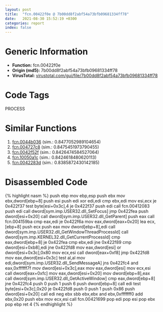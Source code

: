 ```yaml
---
layout: post
title:  "fcn.00422f0e @ 7b00dd8f2abf54a73bfb09681334ff78"
date:   2021-08-30 15:52:19 +0300
categories: report
index: false
---
```


# Generic Information
- **Function:** fcn.00422f0e
- **Origin (md5):** 7b00dd8f2abf54a73bfb09681334ff78
- **VirusTotal:** [virustotal.com/gui/file/7b00dd8f2abf54a73bfb09681334ff78][virustotal_ref]

# Code Tags
<span class="tag" id="PROCESS">PROCESS</span>


# Similar Functions

1. [fcn.0044b036][similar_1_ref] (sim.: 0.8477052989104654)
2. [fcn.004727c8][similar_2_ref] (sim.: 0.8475451973790455)
3. [fcn.0042f52f][similar_3_ref] (sim.: 0.8426474584527064)
4. [fcn.10050a1c][similar_4_ref] (sim.: 0.8424618480620113)
5. [fcn.0042283d][similar_5_ref] (sim.: 0.8385872430142185)


# Disassembled Code

{% highlight nasm %}
push ebp
mov ebp,esp
push ebx
mov ebx,dword[ebp+8]
push esi
push edi
xor edi,edi
cmp ebx,edi
mov esi,ecx
je 0x422f37
test byte[esi+0x3c],4
je 0x422f37
push edi
call fcn.00412083
push edi
call dword[sym.imp.USER32.dll_SetFocus]
jmp 0x422fea
push dword[esi+0x20]
call dword[sym.imp.USER32.dll_GetParent]
push eax
call fcn.004159ba
cmp eax,edi
je 0x422f6a
mov eax,dword[eax+0x20]
lea ecx,[ebp+8]
push ecx
push eax
mov dword[ebp+8],edi
call dword[sym.imp.USER32.dll_GetWindowThreadProcessId]
call dword[sym.imp.KERNEL32.dll_GetCurrentProcessId]
cmp eax,dword[ebp+8]
je 0x422fea
cmp ebx,edi
jne 0x422f89
cmp dword[esi+0xb8],edi
jne 0x422fd8
mov eax,dword[esi]
or dword[esi+0x3c],0x80
mov ecx,esi
call dword[eax+0xf8]
jmp 0x422fd8
mov eax,dword[esi+0x3c]
test al,al
mov edi,dword[sym.imp.USER32.dll_SendMessageA]
jns 0x422fc4
and eax,0xffffff7f
mov dword[esi+0x3c],eax
mov eax,dword[esi]
mov ecx,esi
call dword[eax+0xfc]
mov eax,dword[esi+0x20]
mov dword[ebp+8],eax
call dword[sym.imp.USER32.dll_GetActiveWindow]
cmp eax,dword[ebp+8]
jne 0x422fc4
push 0
push 1
push 6
push dword[ebp+8]
call edi
test byte[esi+0x3c],0x20
je 0x422fd8
push 0
push 1
push 0x86
push dword[esi+0x20]
call edi
neg ebx
sbb ebx,ebx
and ebx,0xfffffff0
add ebx,0x20
push ebx
mov ecx,esi
call fcn.00421699
pop edi
pop esi
pop ebx
pop ebp
ret 4
{% endhighlight %}


[similar_1_ref]: /report/fcn.0044b036@9c2b894b84f59672d8be2e984066f76f
[similar_2_ref]: /report/fcn.004727c8@4fe38de7c6c86a1bad209560fa052231
[similar_3_ref]: /report/fcn.0042f52f@289859175c221b107317af7727d26c17
[similar_4_ref]: /report/fcn.10050a1c@e5d49e0823e602f2ee948ac39d32c1eb
[similar_5_ref]: /report/fcn.0042283d@fac4f0be03ac37bd8be7ef737cdcee10
[virustotal_ref]: https://www.virustotal.com/gui/file/7b00dd8f2abf54a73bfb09681334ff78